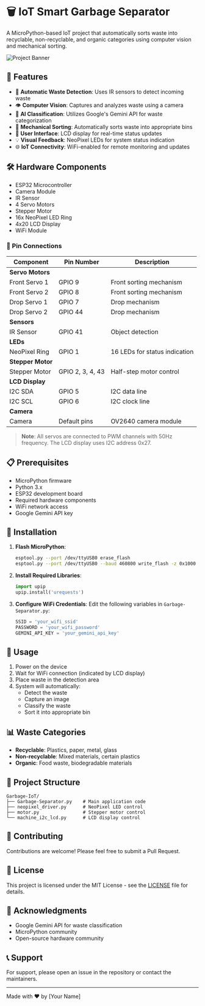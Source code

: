 # 🗑️ IoT Smart Garbage Separator

A MicroPython-based IoT project that automatically sorts waste into recyclable, non-recyclable, and organic categories using computer vision and mechanical sorting.

![Project Banner](https://via.placeholder.com/800x400?text=IoT+Garbage+Separator)

## 🌟 Features

- 🤖 **Automatic Waste Detection**: Uses IR sensors to detect incoming waste
- 👁️ **Computer Vision**: Captures and analyzes waste using a camera
- 🧠 **AI Classification**: Utilizes Google's Gemini API for waste categorization
- 🔄 **Mechanical Sorting**: Automatically sorts waste into appropriate bins
- 📱 **User Interface**: LCD display for real-time status updates
- 💡 **Visual Feedback**: NeoPixel LEDs for system status indication
- 🌐 **IoT Connectivity**: WiFi-enabled for remote monitoring and updates

## 🛠️ Hardware Components

- ESP32 Microcontroller
- Camera Module
- IR Sensor
- 4 Servo Motors
- Stepper Motor
- 16x NeoPixel LED Ring
- 4x20 LCD Display
- WiFi Module

### 🔌 Pin Connections

| Component | Pin Number | Description |
|-----------|------------|-------------|
| **Servo Motors** | | |
| Front Servo 1 | GPIO 9 | Front sorting mechanism |
| Front Servo 2 | GPIO 8 | Front sorting mechanism |
| Drop Servo 1 | GPIO 7 | Drop mechanism |
| Drop Servo 2 | GPIO 44 | Drop mechanism |
| **Sensors** | | |
| IR Sensor | GPIO 41 | Object detection |
| **LEDs** | | |
| NeoPixel Ring | GPIO 1 | 16 LEDs for status indication |
| **Stepper Motor** | | |
| Stepper Motor | GPIO 2, 3, 4, 43 | Half-step motor control |
| **LCD Display** | | |
| I2C SDA | GPIO 5 | I2C data line |
| I2C SCL | GPIO 6 | I2C clock line |
| **Camera** | | |
| Camera | Default pins | OV2640 camera module |

> **Note**: All servos are connected to PWM channels with 50Hz frequency. The LCD display uses I2C address 0x27.

## 📋 Prerequisites

- MicroPython firmware
- Python 3.x
- ESP32 development board
- Required hardware components
- WiFi network access
- Google Gemini API key

## 🔧 Installation

1. **Flash MicroPython**:
   ```bash
   esptool.py --port /dev/ttyUSB0 erase_flash
   esptool.py --port /dev/ttyUSB0 --baud 460800 write_flash -z 0x1000 micropython.bin
   ```

2. **Install Required Libraries**:
   ```python
   import upip
   upip.install('urequests')
   ```

3. **Configure WiFi Credentials**:
   Edit the following variables in `Garbage-Separator.py`:
   ```python
   SSID = 'your_wifi_ssid'
   PASSWORD = 'your_wifi_password'
   GEMINI_API_KEY = 'your_gemini_api_key'
   ```

## 🚀 Usage

1. Power on the device
2. Wait for WiFi connection (indicated by LCD display)
3. Place waste in the detection area
4. System will automatically:
   - Detect the waste
   - Capture an image
   - Classify the waste
   - Sort it into appropriate bin

## 📊 Waste Categories

- **Recyclable**: Plastics, paper, metal, glass
- **Non-recyclable**: Mixed materials, certain plastics
- **Organic**: Food waste, biodegradable materials

## 🔄 Project Structure

```
Garbage-IoT/
├── Garbage-Separator.py    # Main application code
├── neopixel_driver.py      # NeoPixel LED control
├── motor.py                # Stepper motor control
└── machine_i2c_lcd.py      # LCD display control
```

## 🤝 Contributing

Contributions are welcome! Please feel free to submit a Pull Request.

## 📝 License

This project is licensed under the MIT License - see the [LICENSE](LICENSE) file for details.

## 🙏 Acknowledgments

- Google Gemini API for waste classification
- MicroPython community
- Open-source hardware community

## 📞 Support

For support, please open an issue in the repository or contact the maintainers.

---

Made with ❤️ by [Your Name]